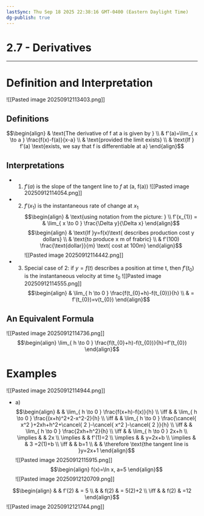```yaml
---
lastSync: Thu Sep 18 2025 22:38:16 GMT-0400 (Eastern Daylight Time)
dg-publish: true
---
```

# 2.7 - Derivatives
---
# Definition and Interpretation
![[Pasted image 20250912113403.png]]
## Definitions
$$\begin{align}
 & \text{The derivative of f at a is given by } \\
 & f'(a)=\lim_{ x \to a } \frac{f(x)-f(a)}{x-a} \\
 & \text{provided the limit exists} \\
 & \text{If } f'(a) \text{exists, we say that f is differentiable at a}
\end{align}$$
## Interpretations
- 1) $f'(a) \text{ is the slope of the tangent line to } f \text{ at (a, f(a))}$
![[Pasted image 20250912114054.png]]
- 2) $f'(x_{1}) \text{ is the instantaneous rate of change at }x_{1}$$$\begin{align}
 & \text{using notation from the picture: } \\
 f'(x_{1}) = & \lim_{ x \to 0 } \frac{\Delta y}{\Delta x}
\end{align}$$
$$\begin{align}
 & \text{If }y=f(x)\text{ describes production cost y dollars} \\
 & \text{to produce x m of frabric} \\
 & f'(100) \frac{\text{dollar}}{m} \text{ cost at 100m}
\end{align}$$
![[Pasted image 20250912114442.png]]
- 3) Special case of 2: if $y=f(t)$ describes a position at time t, then $f'(t_{0})$ is the instantaneous velocity at time $t_{0}$
![[Pasted image 20250912114555.png]]
$$\begin{align}
 & \lim_{ h \to 0 } \frac{f(t_{0}+h)-f(t_{0})}{h} \\
 & = f'(t_{0})=v(t_{0})
\end{align}$$
## An Equivalent Formula

![[Pasted image 20250912114736.png]]
$$\begin{align}
\lim_{ h \to 0 } \frac{f(t_{0}+h)-f(t_{0})}{h}=f'(t_{0})
\end{align}$$
# Examples

![[Pasted image 20250912114944.png]]
- a) 
$$\begin{align}
 &  & \lim_{ h \to 0 } \frac{f(x+h)-f(x)}{h} \\
\iff  &  & \lim_{ h \to 0 } \frac{(x+h)^2+2-x^2-2}{h} \\
\iff  &  & \lim_{ h \to 0 } \frac{\cancel{ x^2 }+2xh+h^2+\cancel{ 2 }-\cancel{ x^2 }-\cancel{ 2 }}{h} \\
\iff  &  & \lim_{ h \to 0 } \frac{2xh+h^2}{h} \\
\iff  &  & \lim_{ h \to 0 } 2x+h \\
\implies &  & 2x \\
\implies &  & f'(1)=2 \\
\implies  &  & y=2x+b \\
\implies &  & 3 =2(1)+b \\
\iff &  & b=1 \\
 &  & \therefore \text{the tangent line is }y=2x+1
\end{align}$$
![[Pasted image 20250912115915.png]]
$$\begin{align}
f(x)=\ln x, a=5
\end{align}$$
![[Pasted image 20250912120709.png]]

$$\begin{align}
 &  & f'(2) & = 5 \\
 &  & f(2) & = 5(2)+2 \\
\iff &  & f(2) & =12
\end{align}$$
![[Pasted image 20250912121744.png]]